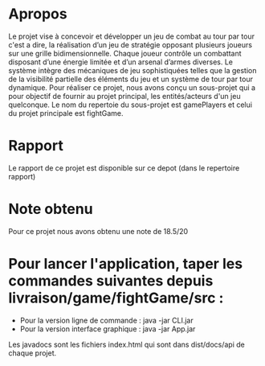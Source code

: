 # Apropos
 Le projet vise à concevoir et développer un jeu de combat au tour par tour c'est a dire, la réalisation
 d’un jeu de stratégie opposant plusieurs joueurs sur une grille bidimensionnelle. Chaque joueur contrôle
 un combattant disposant d’une énergie limitée et d’un arsenal d’armes diverses. Le système intègre
 des mécaniques de jeu sophistiquées telles que la gestion de la visibilité partielle des éléments du jeu
 et un système de tour par tour dynamique.
 Pour réaliser ce projet, nous avons conçu un sous-projet qui a pour objectif de fournir au projet principal,
 les entités/acteurs d'un jeu quelconque. Le nom du repertoie du sous-projet est gamePlayers et celui du
 projet principale est fightGame.

 # Rapport
  Le rapport de ce projet est disponible sur ce depot (dans le repertoire rapport)

# Note obtenu
  Pour ce projet nous avons obtenu une note de 18.5/20


# Pour lancer l'application, taper les commandes suivantes depuis livraison/game/fightGame/src :
 - Pour la version ligne de commande : java -jar CLI.jar
 - Pour la version interface graphique : java -jar App.jar
    

Les javadocs sont les fichiers index.html qui sont dans dist/docs/api de chaque projet.
